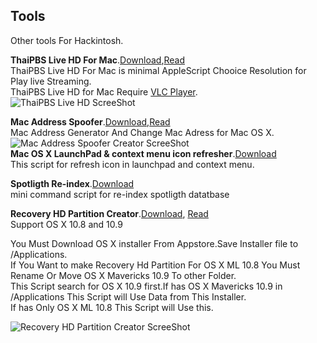 ## Tools
Other tools For Hackintosh.        

**ThaiPBS Live HD For Mac**.[Download](https://raw.github.com/xenatt/Hackintosh/master/Tools/ThaiPBSPlayer.dmg),[Read](https://raw.github.com/xenatt/Hackintosh/master/Tools/ThaiPBS.applescript)              
ThaiPBS Live HD For Mac is minimal AppleScript Chooice Resolution for Play live Streaming.     
ThaiPBS Live HD for Mac Require [VLC Player](http://www.videolan.org/vlc/).     
![ThaiPBS Live HD ScreeShot](https://raw.github.com/xenatt/Hackintosh/master/Tools/thaipbs.png)     

     

**Mac Address Spoofer**.[Download](https://raw.github.com/xenatt/Hackintosh/master/Tools/MacAddressGeneratorAndSpoof.dmg),[Read](https://raw.github.com/xenatt/Hackintosh/master/Tools/MacAddressSpoofer.applescript)          
Mac  Address Generator And Change Mac Adress for Mac OS X.       
![Mac Address Spoofer Creator ScreeShot](https://raw.github.com/xenatt/Hackintosh/master/Tools/MacAddressGeneratorAndSpoof.png)     
**Mac OS X LaunchPad & context menu icon refresher**.[Download](https://raw.github.com/xenatt/Hackintosh/master/Tools/refreshicons.applescript)            
This script for refresh icon in launchpad and context menu.       


**Spotligth Re-index**.[Download](https://raw.github.com/xenatt/Hackintosh/master/Tools/reindex-spotligth.command)   
mini command script for re-index spotligth datatbase

**Recovery HD Partition Creator**.[Download](https://raw.github.com/xenatt/Hackintosh/master/Tools/RecoveryHD_13A603.dmg), [Read](https://github.com/xenatt/Hackintosh/blob/master/Tools/RecoveryHD%20Creater.command)        
Support OS X 10.8 and 10.9   
      
You Must Download OS X installer From Appstore.Save Installer file to /Applications.   
If You Want to make Recovery Hd Partition For OS X ML 10.8 You Must Rename Or Move OS X Mavericks 10.9 To other Folder.   
This Script search for OS X 10.9 first.If has OS X Mavericks 10.9 in /Applications This Script will Use Data from This Installer.   
If has Only OS X ML 10.8 This Script will Use this.        

![Recovery HD Partition Creator ScreeShot](https://raw.github.com/xenatt/Hackintosh/master/Tools/RecoveryHDCreater.png)     




